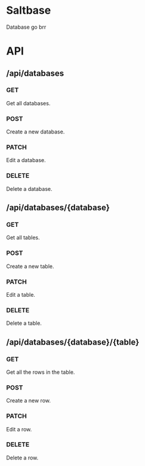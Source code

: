 # Saltbase

Database go brr

# API

## /api/databases
### GET
Get all databases.

### POST
Create a new database.

### PATCH
Edit a database.

### DELETE
Delete a database.

## /api/databases/{database}
### GET
Get all tables.

### POST
Create a new table.

### PATCH
Edit a table.

### DELETE
Delete a table.

## /api/databases/{database}/{table}
### GET
Get all the rows in the table.

### POST
Create a new row.

### PATCH
Edit a row.

### DELETE
Delete a row.